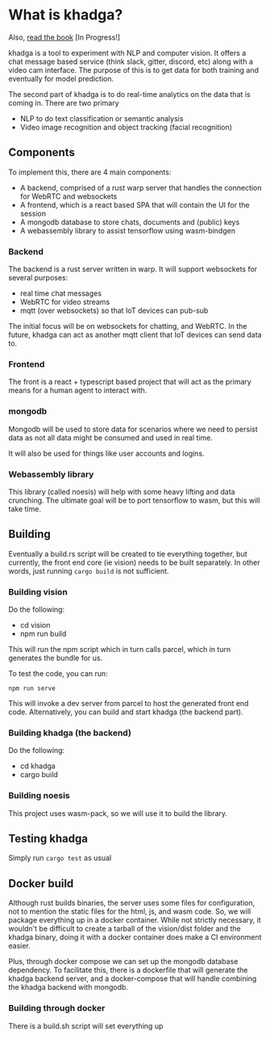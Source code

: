 # What is khadga?

Also, [read the book][-book] [In Progress!]

khadga is a tool to experiment with NLP and computer vision.  It offers a chat message based service
(think slack, gitter, discord, etc) along with a video cam interface.  The purpose of this is to
get data for both training and eventually for model prediction.

The second part of khadga is to do real-time analytics on the data that is coming in.  There are
two primary

- NLP to do text classification or semantic analysis
- Video image recognition and object tracking (facial recognition)

## Components

To implement this, there are 4 main components:

- A backend, comprised of a rust warp server that handles the connection for WebRTC and websockets
- A frontend, which is a react based SPA that will contain the UI for the session
- A mongodb database to store chats, documents and (public) keys
- A webassembly library to assist tensorflow using wasm-bindgen

### Backend

The backend is a rust server written in warp.  It will support websockets for several purposes:

- real time chat messages
- WebRTC for video streams
- mqtt (over websockets) so that IoT devices can pub-sub

The initial focus will be on websockets for chatting, and WebRTC.  In the future, khadga can act as
another mqtt client that IoT devices can send data to.

### Frontend

The front is a react + typescript based project that will act as the primary means for a human agent
to interact with.

### mongodb

Mongodb will be used to store data for scenarios where we need to persist data as not all data might
be consumed and used in real time.

It will also be used for things like user accounts and logins.

### Webassembly library

This library (called noesis) will help with some heavy lifting and data crunching.  The ultimate goal
will be to port tensorflow to wasm, but this will take time.

## Building

Eventually a build.rs script will be created to tie everything together, but  currently, the front end
core (ie vision) needs to be built separately.  In other words, just running `cargo build` is not
sufficient.

### Building vision

Do the following:

- cd vision
- npm run build

This will run the npm script which in turn calls parcel, which in turn generates the bundle for us. 

To test the code, you can run:

```
npm run serve
```

This will invoke a dev server from parcel to host the generated front end code.  Alternatively, you can build
and start khadga (the backend part).

### Building khadga (the backend)

Do the following:

- cd khadga
- cargo build

### Building noesis

This project uses wasm-pack, so we will use it to build the library.



## Testing khadga

Simply run `cargo test` as usual

## Docker build

Although rust builds binaries, the server uses some files for configuration, not to mention the static files
for the html, js, and wasm code.  So, we will package everything up in a docker container.  While not strictly
necessary, it wouldn't be difficult to create a tarball of the vision/dist folder and the khadga binary, doing
it with a docker container does make a CI environment easier.

Plus, through docker compose we can set up the mongodb database dependency.  To facilitate this, there is a 
dockerfile that will generate the khadga backend server, and a docker-compose that will handle combining the
khadga backend with mongodb.

### Building through docker

There is a build.sh script will set everything up

[-book]: https://rarebreed.github.io/khadga/